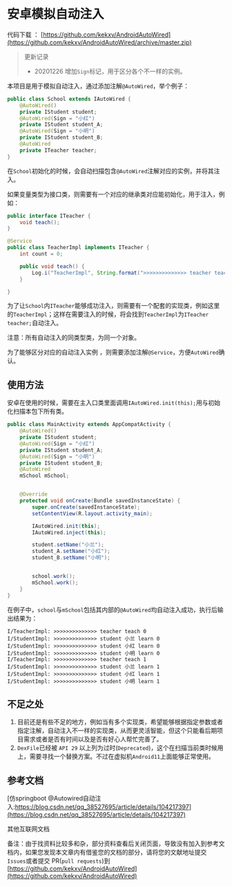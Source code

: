 # 安卓模拟自动注入

代码下载 ： [https://github.com/kekxv/AndroidAutoWired](https://github.com/kekxv/AndroidAutoWired/archive/master.zip)

> 更新记录
> - 20201226 增加`Sign`标记，用于区分各个不一样的实例。

本项目是用于模拟自动注入，通过添加注解`@AutoWired`，举个例子：

```java
public class School extends IAutoWired {
    @AutoWired()
    private IStudent student;
    @AutoWired(Sign = "小红")
    private IStudent student_A;
    @AutoWired(Sign = "小明")
    private IStudent student_B;
    @AutoWired
    private ITeacher teacher;
}
```

在`School`初始化的时候，会自动扫描包含`@AutoWired`注解对应的实例，并将其注入。

如果变量类型为接口类，则需要有一个对应的继承类对应能初始化，用于注入，例如：
```java
public interface ITeacher {
    void teach();
}
```

```java
@Service
public class TeacherImpl implements ITeacher {
    int count = 0;

    public void teach() {
        Log.i("TeacherImpl", String.format(">>>>>>>>>>>>>> teacher teach %d \n", count++));
    }

}
```

为了让`School`内`ITeacher`能够成功注入，则需要有一个配套的实现类，例如这里的`TeacherImpl`；这样在需要注入的时候，将会找到`TeacherImpl`为`ITeacher teacher;`自动注入。

注意：所有自动注入的同类型类，为同一个对象。

为了能够区分对应的自动注入实例 ，则需要添加注解`@Service`，方便`AutoWired`确认。

## 使用方法

安卓在使用的时候，需要在主入口类里面调用`IAutoWired.init(this);`用与初始化扫描本包下所有类。

```java
public class MainActivity extends AppCompatActivity {
    @AutoWired()
    private IStudent student;
    @AutoWired(Sign = "小红")
    private IStudent student_A;
    @AutoWired(Sign = "小明")
    private IStudent student_B;
    @AutoWired
    mSchool mSchool;


    @Override
    protected void onCreate(Bundle savedInstanceState) {
        super.onCreate(savedInstanceState);
        setContentView(R.layout.activity_main);

        IAutoWired.init(this);
        IAutoWired.inject(this);

        student.setName("小兰");
        student_A.setName("小红");
        student_B.setName("小明");


        school.work();
        mSchool.work();
    }
}
```

在例子中，`school`与`mSchool`包括其内部的`@AutoWired`均自动注入成功，执行后输出结果为：

```shell
I/TeacherImpl: >>>>>>>>>>>>>> teacher teach 0
I/StudentImpl: >>>>>>>>>>>>>> student 小兰 learn 0
I/StudentImpl: >>>>>>>>>>>>>> student 小红 learn 0
I/StudentImpl: >>>>>>>>>>>>>> student 小明 learn 0
I/TeacherImpl: >>>>>>>>>>>>>> teacher teach 1
I/StudentImpl: >>>>>>>>>>>>>> student 小兰 learn 1
I/StudentImpl: >>>>>>>>>>>>>> student 小红 learn 1
I/StudentImpl: >>>>>>>>>>>>>> student 小明 learn 1
```

## 不足之处

1. 目前还是有些不足的地方，例如当有多个实现类，希望能够根据指定参数或者指定注解，自动注入不一样的实现类，从而更灵活智能，但这个只能看后期项目需求或者是否有时间以及是否有好心人帮忙完善了。
1. `DexFile`已经被 `API 29` 以上列为过时(`Deprecated`)，这个在扫描当前类时候用上，需要寻找一个替换方案。不过在虚拟机`Android11`上面能够正常使用。


## 参考文档

[仿springboot @Autowired自动注入:https://blog.csdn.net/qq_38527695/article/details/104217397](https://blog.csdn.net/qq_38527695/article/details/104217397)

其他互联网文档

备注：由于找资料比较多和杂，部分资料查看后关闭页面，导致没有加入到参考文档内，如果您发现本文章内有借鉴您的文档的部分，请将您的文献地址提交`Issues`或者提交 PR(`pull requests`)到[https://github.com/kekxv/AndroidAutoWired](https://github.com/kekxv/AndroidAutoWired)

